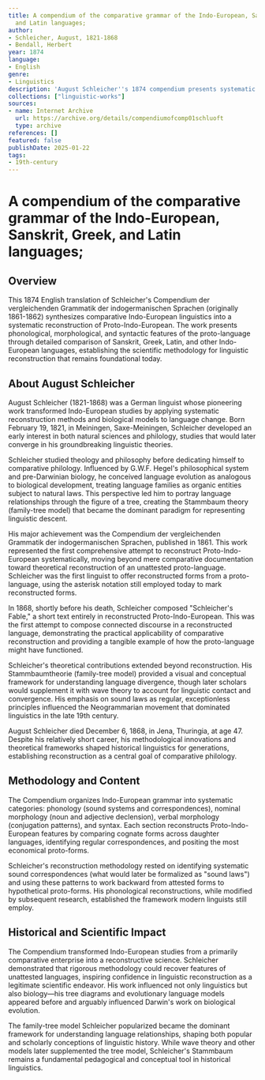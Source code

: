 ```yaml
---
title: A compendium of the comparative grammar of the Indo-European, Sanskrit, Greek,
  and Latin languages;
author:
- Schleicher, August, 1821-1868
- Bendall, Herbert
year: 1874
language:
- English
genre:
- Linguistics
description: 'August Schleicher''s 1874 compendium presents systematic Proto-Indo-European reconstruction through Sanskrit, Greek, and Latin comparison, introducing the Stammbaum (family tree) model and composing the first reconstructed PIE text, Schleicher''s Fable.'
collections: ["linguistic-works"]
sources:
- name: Internet Archive
  url: https://archive.org/details/compendiumofcomp01schluoft
  type: archive
references: []
featured: false
publishDate: 2025-01-22
tags:
- 19th-century
---
```

# A compendium of the comparative grammar of the Indo-European, Sanskrit, Greek, and Latin languages;

## Overview

This 1874 English translation of Schleicher's Compendium der vergleichenden Grammatik der indogermanischen Sprachen (originally 1861-1862) synthesizes comparative Indo-European linguistics into a systematic reconstruction of Proto-Indo-European. The work presents phonological, morphological, and syntactic features of the proto-language through detailed comparison of Sanskrit, Greek, Latin, and other Indo-European languages, establishing the scientific methodology for linguistic reconstruction that remains foundational today.

## About August Schleicher

August Schleicher (1821-1868) was a German linguist whose pioneering work transformed Indo-European studies by applying systematic reconstruction methods and biological models to language change. Born February 19, 1821, in Meiningen, Saxe-Meiningen, Schleicher developed an early interest in both natural sciences and philology, studies that would later converge in his groundbreaking linguistic theories.

Schleicher studied theology and philosophy before dedicating himself to comparative philology. Influenced by G.W.F. Hegel's philosophical system and pre-Darwinian biology, he conceived language evolution as analogous to biological development, treating language families as organic entities subject to natural laws. This perspective led him to portray language relationships through the figure of a tree, creating the Stammbaum theory (family-tree model) that became the dominant paradigm for representing linguistic descent.

His major achievement was the Compendium der vergleichenden Grammatik der indogermanischen Sprachen, published in 1861. This work represented the first comprehensive attempt to reconstruct Proto-Indo-European systematically, moving beyond mere comparative documentation toward theoretical reconstruction of an unattested proto-language. Schleicher was the first linguist to offer reconstructed forms from a proto-language, using the asterisk notation still employed today to mark reconstructed forms.

In 1868, shortly before his death, Schleicher composed "Schleicher's Fable," a short text entirely in reconstructed Proto-Indo-European. This was the first attempt to compose connected discourse in a reconstructed language, demonstrating the practical applicability of comparative reconstruction and providing a tangible example of how the proto-language might have functioned.

Schleicher's theoretical contributions extended beyond reconstruction. His Stammbaumtheorie (family-tree model) provided a visual and conceptual framework for understanding language divergence, though later scholars would supplement it with wave theory to account for linguistic contact and convergence. His emphasis on sound laws as regular, exceptionless principles influenced the Neogrammarian movement that dominated linguistics in the late 19th century.

August Schleicher died December 6, 1868, in Jena, Thuringia, at age 47. Despite his relatively short career, his methodological innovations and theoretical frameworks shaped historical linguistics for generations, establishing reconstruction as a central goal of comparative philology.

## Methodology and Content

The Compendium organizes Indo-European grammar into systematic categories: phonology (sound systems and correspondences), nominal morphology (noun and adjective declension), verbal morphology (conjugation patterns), and syntax. Each section reconstructs Proto-Indo-European features by comparing cognate forms across daughter languages, identifying regular correspondences, and positing the most economical proto-forms.

Schleicher's reconstruction methodology rested on identifying systematic sound correspondences (what would later be formalized as "sound laws") and using these patterns to work backward from attested forms to hypothetical proto-forms. His phonological reconstructions, while modified by subsequent research, established the framework modern linguists still employ.

## Historical and Scientific Impact

The Compendium transformed Indo-European studies from a primarily comparative enterprise into a reconstructive science. Schleicher demonstrated that rigorous methodology could recover features of unattested languages, inspiring confidence in linguistic reconstruction as a legitimate scientific endeavor. His work influenced not only linguistics but also biology—his tree diagrams and evolutionary language models appeared before and arguably influenced Darwin's work on biological evolution.

The family-tree model Schleicher popularized became the dominant framework for understanding language relationships, shaping both popular and scholarly conceptions of linguistic history. While wave theory and other models later supplemented the tree model, Schleicher's Stammbaum remains a fundamental pedagogical and conceptual tool in historical linguistics.
